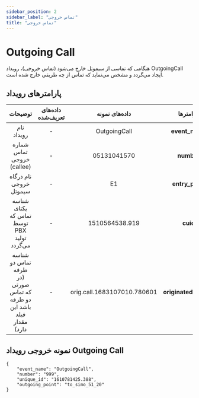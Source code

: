 ```yaml
---
sidebar_position: 2
sidebar_label: "تماس خروجی"
title: "تماس خروجی"
---
```



# Outgoing Call

هنگامی‌ كه تماسی از سیموتل خارج می‌شود (تماس خروجی)، رویداد OutgoingCall ایجاد می‌گردد و مشخص می‌نماید كه تماس از چه طریقی خارج شده است.


## پارامترهای رویداد
<div class="custom-table">

|                   توضیحات                  | داده‌های تعریف‌شده |  داده‌های نمونه |    پارامتر‌ها    |
|:------------------------------------------:|:----------------:|:--------------:|:---------------:|
|                 نام رویداد                 |         -        |  OutgoingCall  |  **event_name** |
|          شماره تماس خروجی (callee)         |         -        |   05131041570  |    **number**   |
|           نام درگاه‌‌ خروجی سیموتل           |         -        |       E1       | **entry_point** |
| شناسه یکتای تماس که توسط PBX تولید می‌گردد |         -        | 1510564538.919 |  **cuid**  |
|                          شناسه تماس دو طرفه  (در صورتی که تماس دو طرفه باشد این فیلد مقدار دارد)                    |                       -                       |            orig.call.1683107010.780601           |  **originated_call_id** |

</div>


## نمونه خروجی رویداد Outgoing Call

```shell
{
    "event_name": "OutgoingCall",
    "number": "999",
    "unique_id": "1610781425.388",
    "outgoing_point": "to_simo_51_20"
}
```